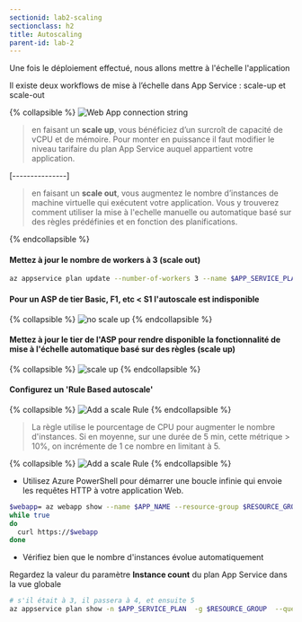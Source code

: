 ```yaml
---
sectionid: lab2-scaling
sectionclass: h2
title: Autoscaling
parent-id: lab-2
---
```


Une fois le déploiement effectué, nous allons mettre à l'échelle l'application

Il existe deux workflows de mise à l’échelle dans App Service : scale-up et scale-out

{% collapsible %}
![Web App connection string](/media/lab2/asp_scaling.png)

> en faisant un **scale up**, vous bénéficiez d’un surcroît de capacité de vCPU et de mémoire. Pour monter en puissance il faut modifier le niveau tarifaire du plan App Service auquel appartient votre application.

[---------------]
> en faisant un **scale out**, vous augmentez le nombre d’instances de machine virtuelle qui exécutent votre application. Vous y trouverez comment utiliser  la mise à l'echelle manuelle ou automatique basé sur des règles prédéfinies et en fonction des planifications.

{% endcollapsible %}

#### Mettez à jour le nombre de workers à 3 (scale out)

```bash
az appservice plan update --number-of-workers 3 --name $APP_SERVICE_PLAN --resource-group $RESOURCE_GROUP
```

#### Pour un ASP de tier Basic, F1, etc < S1 l'autoscale est indisponible

{% collapsible %}
![no scale up](/media/lab2/scale_up_not_available.png)
{% endcollapsible %}

#### Mettez à jour le tier de l'ASP pour rendre disponible la fonctionnalité de mise à l'échelle automatique basé sur des règles (scale up)

{% collapsible %}
![scale up](/media/lab2/scale_up_asp.png)
{% endcollapsible %}

#### Configurez un 'Rule Based autoscale'

{% collapsible %}
![Add a scale Rule](/media/lab2/custom_scale_out.png)
{% endcollapsible %}
  
> La règle utilise le pourcentage de CPU pour augmenter le nombre d'instances. Si en moyenne, sur une durée de 5 min, cette métrique > 10%, on incrémente de 1 ce nombre en limitant à 5.

{% collapsible %}
![Add a scale Rule](/media/lab2/scale_rule.png)
{% endcollapsible %}

- Utilisez Azure PowerShell pour démarrer une boucle infinie qui envoie les requêtes HTTP à votre application Web.
  
```bash
$webapp= az webapp show --name $APP_NAME --resource-group $RESOURCE_GROUP --query defaultHostName -o tsv
while true
do
  curl https://$webapp
done
```

- Vérifiez bien que le nombre d'instances évolue automatiquement

Regardez la valeur du paramètre **Instance count** du plan App Service dans la vue globale

```bash
# s'il était à 3, il passera à 4, et ensuite 5
az appservice plan show -n $APP_SERVICE_PLAN  -g $RESOURCE_GROUP  --query 'sku.capacity'
```
